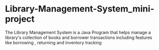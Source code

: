 # Library-Management-System_mini-project
The Library Management System is a Java Program that helps manage a library's collection of books and borrower transactions including features like borrowing , returning and inventory tracking
